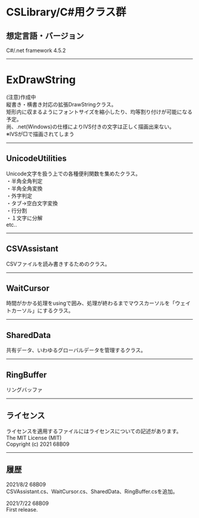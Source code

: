 # CSLibrary/C#用クラス群

## 想定言語・バージョン
C#/.net framework 4.5.2  
***
# ExDrawString
(注意)作成中  
縦書き・横書き対応の拡張DrawStringクラス。  
矩形内に収まるようにフォントサイズを縮小したり、均等割り付けが可能になる予定。  
尚、.net(Windows)の仕様によりIVS付きの文字は正しく描画出来ない。  
※IVSが□で描画されてしまう  
****
## UnicodeUtilities
Unicode文字を扱う上での各種便利関数を集めたクラス。  
・半角全角判定  
・半角全角変換  
・外字判定  
・タブ→空白文字変換  
・行分割  
・１文字に分解  
etc..  
___
## CSVAssistant
CSVファイルを読み書きするためのクラス。  
___
## WaitCursor
時間がかかる処理をusingで囲み、処理が終わるまでマウスカーソルを「ウェイトカーソル」にするクラス。  
___
## SharedData
共有データ、いわゆるグローバルデータを管理するクラス。  
___
## RingBuffer
リングバッファ  
___
## ライセンス
ライセンスを適用するファイルにはライセンスについての記述があります。   
The MIT License (MIT)  
Copyright (c) 2021 68B09  
___
## 履歴
2021/8/2 68B09  
CSVAssistant.cs、WaitCursor.cs、SharedData、RingBuffer.csを追加。  

2021/7/22 68B09  
First release.
